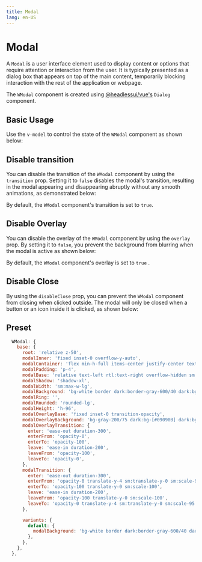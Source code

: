 ```yaml
---
title: Modal
lang: en-US
---
```


# Modal

A `Modal` is a user interface element used to display content or options that require attention or interaction from the user. It is typically presented as a dialog box that appears on top of the main content, temporarily blocking interaction with the rest of the application or webpage. 

The `WModal` component is created using [@headlessui/vue's](https://headlessui.com/vue/dialog) `Dialog` component. 

## Basic Usage

Use the `v-model` to control the state of the `WModal` component as shown below:

<demo src="../../components/Modal/modalBasic.vue" />

## Disable transition

You can disable the transition of the `WModal` component by using the `transition` prop. Setting it to `false` disables the modal's transition, resulting in the modal appearing and disappearing abruptly without any smooth animations, as demonstrated below:

<demo src="../../components/Modal/modalDisableTransition.vue" />

By default, the `WModal` component's transition is set to `true`.

## Disable Overlay

You can disable the overlay of the `WModal` component by using the `overlay` prop. By setting it to `false`, you prevent the background from blurring when the modal is active as shown below:

<demo src="../../components/Modal/modalDisableOverlay.vue" />

By default, the `WModal` component's overlay is set to `true` .

## Disable Close

By using the `disableClose` prop, you can prevent the `WModal` component from closing when clicked outside. The modal will only be closed when a button or an icon inside it is clicked, as shown below:

<demo src="../../components/Modal/modalDisableClose.vue" />

## Preset

```js
  WModal: {
    base: {
      root: 'relative z-50',
      modalInner: 'fixed inset-0 overflow-y-auto',
      modalContainer: 'flex min-h-full items-center justify-center text-center',
      modalPadding: 'p-4',
      modalBase: 'relative text-left rtl:text-right overflow-hidden sm:my-8 w-full flex flex-col',
      modalShadow: 'shadow-xl',
      modalWidth: 'sm:max-w-lg',
      modalBackground: 'bg-white border dark:border-gray-600/40 dark:bg-black',
      modalRing: '',
      modalRounded: 'rounded-lg',
      modalHeight: 'h-96',
      modalOverlayBase: 'fixed inset-0 transition-opacity',
      modalOverlayBackground: 'bg-gray-200/75 dark:bg-[#09090B] dark:bg-opacity-90',
      modalOverlayTransition: {
        enter: 'ease-out duration-300',
        enterFrom: 'opacity-0',
        enterTo: 'opacity-100',
        leave: 'ease-in duration-200',
        leaveFrom: 'opacity-100',
        leaveTo: 'opacity-0',
      },
      modalTransition: {
        enter: 'ease-out duration-300',
        enterFrom: 'opacity-0 translate-y-4 sm:translate-y-0 sm:scale-95',
        enterTo: 'opacity-100 translate-y-0 sm:scale-100',
        leave: 'ease-in duration-200',
        leaveFrom: 'opacity-100 translate-y-0 sm:scale-100',
        leaveTo: 'opacity-0 translate-y-4 sm:translate-y-0 sm:scale-95',
      },

      variants: {
        default: {
          modalBackground: 'bg-white border dark:border-gray-600/40 dark:bg-black',
        },
      },
    },
  },
```